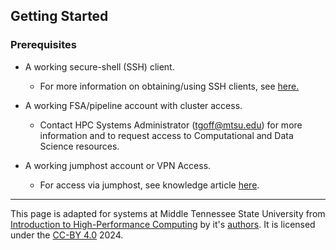 ## Getting Started

### Prerequisites

* A working secure-shell (SSH) client.

     * For more information on obtaining/using SSH clients, see <a href="">here.<a>

* A working FSA/pipeline account with cluster access. 
     
     * Contact HPC Systems Administrator (tgoff@mtsu.edu) for more information and to request access to Computational and Data Science resources.
* A working jumphost account or VPN Access.

     *  For access via jumphost, see knowledge article [here](https://help.mtsu.edu/kb?id=kb_article_view&sysparm_article=KB0010238).


---

This page is adapted for systems at Middle Tennessee State University from [Introduction to High-Performance Computing](https://carpentries-incubator.github.io/hpc-intro/) by it's [authors](https://carpentries-incubator.github.io/hpc-intro/setup.html). It is licensed under the [CC-BY 4.0](https://creativecommons.org/licenses/by/4.0/) 2024.

[jumphost_kb_url]: https://help.mtsu.edu/kb?id=kb_article_view&sysparm_article=KB0010238